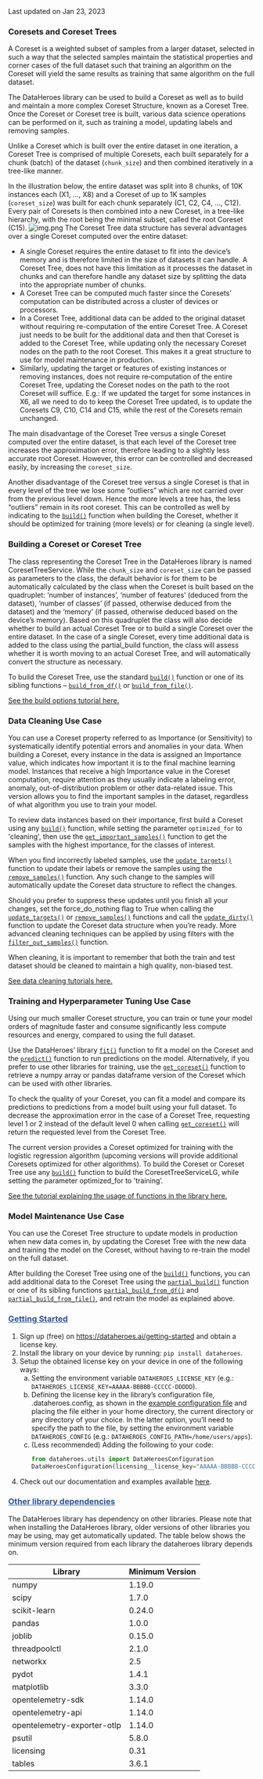 <style>
  li ul li{
   list-style-type: lower-alpha;
   }
</style>
Last updated on Jan 23, 2023

### Coresets and Coreset Trees
A Coreset is a weighted subset of samples from a larger dataset, selected in such a way that the selected samples maintain the statistical properties and corner cases of the full dataset such that training an algorithm on the Coreset will yield the same results as training that same algorithm on the full dataset.

The DataHeroes library can be used to build a Coreset as well as to build and maintain a more complex Coreset Structure, known as a Coreset Tree. Once the Coreset or Coreset tree is built, various data science operations can be performed on it, such as training a model, updating labels and removing samples.

Unlike a Coreset which is built over the entire dataset in one iteration, a Coreset Tree is comprised of multiple Coresets, each built separately for a chunk (batch) of the dataset (`chunk_size`) and then combined iteratively in a tree-like manner. 

In the illustration below, the entire dataset was split into 8 chunks, of 10K instances each (X1, …, X8) and a Coreset of up to 1K samples (`coreset_size`) was built for each chunk separately (C1, C2, C4, …, C12). Every pair of Coresets is then combined into a new Coreset, in a tree-like hierarchy, with the root being the minimal subset, called the root Coreset (C15).
![img.png](resources/img.png)
The Coreset Tree data structure has several advantages over a single Coreset computed over the entire dataset:

- A single Coreset requires the entire dataset to fit into the device’s memory and is therefore limited in the size of datasets it can handle. A Coreset Tree, does not have this limitation as it processes the dataset in chunks and can therefore handle any dataset size by splitting the data into the appropriate number of chunks.
- A Coreset Tree can be computed much faster since the Coresets’ computation can be distributed across a cluster of devices or processors.
- In a Coreset Tree, additional data can be added to the original dataset without requiring re-computation of the entire Coreset Tree. A Coreset just needs to be built for the additional data and then that Coreset is added to the Coreset Tree, while updating only the necessary Coreset nodes on the path to the root Coreset. This makes it a great structure to use for model maintenance in production.
- Similarly, updating the target or features of existing instances or removing instances, does not require re‑computation of the entire Coreset Tree, updating the Coreset nodes on the path to the root Coreset will suffice. E.g.: If we updated the target for some instances in X6, all we need to do to keep the Coreset Tree updated, is to update the Coresets C9, C10, C14 and C15, while the rest of the Coresets remain unchanged.

The main disadvantage of the Coreset Tree versus a single Coreset computed over the entire dataset, is that each level of the Coreset tree increases the approximation error, therefore leading to a slightly less accurate root Coreset. However, this error can be controlled and decreased easily, by increasing the `coreset_size`.

Another disadvantage of the Coreset tree versus a single Coreset is that in every level of the tree we lose some “outliers” which are not carried over from the previous level down. Hence the more levels a tree has, the less “outliers” remain in its root coreset. This can be controlled as well by indicating to the <a href="reference/services/tree_services/#services.tree_services.CoresetTreeService.build">`build()`</a> function when building the Coreset, whether it should be optimized for training (more levels) or for cleaning (a single level).

### Building a Coreset or Coreset Tree
The class representing the Coreset Tree in the DataHeroes library is named CoresetTreeService. While the `chunk_size` and `coreset_size` can be passed as parameters to the class, the default behavior is for them to be automatically calculated by the class when the Coreset is built based on the quadruplet: ‘number of­ instances’, ‘number of features’ (deduced from the dataset), ‘number of classes’ (if passed, otherwise deduced from the dataset) and the ‘memory’ (if passed, otherwise deduced based on the device’s memory). Based on this quadruplet the class will also decide whether to build an actual Coreset Tree or to build a single Coreset over the entire dataset. In the case of a single Coreset, every time additional data is added to the class using the partial_build function, the class will assess whether it is worth moving to an actual Coreset Tree, and will automatically convert the structure as necessary.

To build the Coreset Tree, use the standard <a href="reference/services/tree_services/#services.tree_services.CoresetTreeService.build">`build()`</a> function or one of its sibling functions – <a href="reference/services/tree_services/#services.tree_services.CoresetTreeService.build_from_df">`build_from_df()`</a> or <a href="reference/services/tree_services/#services.tree_services.CoresetTreeService.build_from_file">`build_from_file()`</a>.

<a target="_blank" href="https://github.com/Data-Heroes/dataheroes/blob/master/examples/coreset_tree_service/build_options_tabular_data_covertype.ipynb">See the build options tutorial here.</a>

### Data Cleaning Use Case
You can use a Coreset property referred to as Importance (or Sensitivity) to systematically identify potential errors and anomalies in your data. When building a Coreset, every instance in the data is assigned an Importance value, which indicates how important it is to the final machine learning model. Instances that receive a high Importance value in the Coreset computation, require attention as they usually indicate a labeling error, anomaly, out-of-distribution problem or other data-related issue. This version allows you to find the important samples in the dataset, regardless of what algorithm you use to train your model.

To review data instances based on their importance, first build a Coreset using any <a href="reference/services/tree_services/#services.tree_services.CoresetTreeService.build">`build()`</a> function, while setting the parameter `optimized_for` to 'cleaning', then use the <a href="reference/services/tree_services/#services.tree_services.CoresetTreeService.get_important_samples">`get_important_samples()`</a> function to get the samples with the highest importance, for the classes of interest. 

When you find incorrectly labeled samples, use the <a href="reference/services/tree_services/#services.tree_services.CoresetTreeService.update_targes">`update_targets()`</a> function to update their labels or remove the samples using the <a href="reference/services/tree_services/#services.tree_services.CoresetTreeService.remove_samples">`remove_samples()`</a> function. Any such change to the samples will automatically update the Coreset data structure to reflect the changes. 

Should you prefer to suppress these updates until you finish all your changes, set the force_do_nothing flag to True when calling the <a href="reference/services/tree_services/#services.tree_services.CoresetTreeService.update_targets">`update_targets()`</a> or <a href="reference/services/tree_services/#services.tree_services.CoresetTreeService.remove_samples">`remove_samples()`</a> functions and call the <a href="reference/services/tree_services/#services.tree_services.CoresetTreeService.update_dirty">`update_dirty()`</a> function to update the Coreset data structure when you’re ready. More advanced cleaning techniques can be applied by using filters with the <a href="reference/services/tree_services/#services.tree_services.CoresetTreeService.filter_out_samples">`filter_out_samples()`</a> function.

When cleaning, it is important to remember that both the train and test dataset should be cleaned to maintain a high quality, non-biased test.

<a target="_blank" href="https://github.com/Data-Heroes/dataheroes/tree/master/examples/cleaning">See data cleaning tutorials here.</a>

### Training and Hyperparameter Tuning Use Case
Using our much smaller Coreset structure, you can train or tune your model orders of magnitude faster and consume significantly less compute resources and energy, compared to using the full dataset. 

Use the DataHeroes’ library <a href="reference/services/tree_services/#services.tree_services.CoresetTreeService.fit">`fit()`</a> function to fit a model on the Coreset and the <a href="reference/services/tree_services/#services.tree_services.CoresetTreeService.predict">`predict()`</a> function to run predictions on the model. Alternatively, if you prefer to use other libraries for training, use the <a href="reference/services/tree_services/#services.tree_services.CoresetTreeService.get_coreset">`get_coreset()`</a> function to retrieve a numpy array or pandas dataframe version of the Coreset which can be used with other libraries. 

To check the quality of your Coreset, you can fit a model and compare its predictions to predictions from a model built using your full dataset. To decrease the approximation error in the case of a Coreset Tree, requesting level 1 or 2 instead of the default level 0 when calling <a href="reference/services/tree_services/#services.tree_services.CoresetTreeService.get_coreset">`get_coreset()`</a> will return the requested level from the Coreset Tree.

The current version provides a Coreset optimized for training with the logistic regression algorithm (upcoming versions will provide additional Coresets optimized for other algorithms). To build the Coreset or Coreset Tree use any <a href="reference/services/tree_services/#services.tree_services.CoresetTreeService.build">`build()`</a> function to build the CoresetTreeServiceLG, while setting the parameter optimized_for to 'training’.

<a target="_blank" href="https://github.com/Data-Heroes/dataheroes/blob/master/examples/coreset_tree_service/all_library_functions_tabular_data_covertype.ipynb">See the tutorial explaining the usage of functions in the library here.</a>

### Model Maintenance Use Case
You can use the Coreset Tree structure to update models in production when new data comes in, by updating the Coreset Tree with the new data and training the model on the Coreset, without having to re-train the model on the full dataset.

After building the Coreset Tree using one of the <a href="reference/services/tree_services/#services.tree_services.CoresetTreeService.build">`build()`</a> functions, you can add additional data to the Coreset Tree using the <a href="reference/services/tree_services/#services.tree_services.CoresetTreeService.partial_build">`partial_build()`</a> function or one of its sibling functions <a href="reference/services/tree_services/#services.tree_services.CoresetTreeService.partial_build_from_df">`partial_build_from_df()`</a> and <a href="reference/services/tree_services/#services.tree_services.CoresetTreeService.partial_build_from_file">`partial_build_from_file()`</a>, and retrain the model as explained above.

### <span style="color:#2F5496"><ins>Getting Started</ins></span>
1. Sign up (free) on <a href="https://dataheroes.ai/getting-started/" target="_blank"><span>https</span>://dataheroes.ai/getting-started</a> and obtain a license key.
2. Install the library on your device by running: `pip install dataheroes`. 
3. Setup the obtained license key on your device in one of the following ways:
    - Setting the environment variable `DATAHEROES_LICENSE_KEY` (e.g.: `DATAHEROES_LICENSE_KEY=AAAAA-BBBBB-CCCCC-DDDDD`).
    - Defining the license key in the library’s configuration file, .dataheroes.config, as shown in the <a target="_blank" href="https://github.com/Data-Heroes/dataheroes/blob/master/config_file_example/.dataheroes.config">example configuration file</a> and placing the file either in your home directory, the current directory or any directory of your choice. In the latter option, you’ll need to specify the path to the file, by setting the environment variable `DATAHEROES_CONFIG` (e.g.: `DATAHEROES_CONFIG_PATH=/home/users/apps`).
    - (Less recommended) Adding the following to your code:
      ```python
      from dataheroes.utils import DataHeroesConfiguration
      DataHeroesConfiguration(licensing__license_key="AAAAA-BBBBB-CCCCC-DDDDD")
      ```
4. Check out our documentation and examples available <a target="_blank" href="https://dataheroes.ai/tutorials/">here</a>.

### <span style="color:#2F5496"><ins>Other library dependencies</ins></span>
The DataHeroes library has dependency on other libraries. Please note that when installing the DataHeroes library, older versions of other libraries you may be using, may get automatically updated. The table below shows the minimum version required from each library the dataheroes library depends on.

| Library                     | Minimum Version |
|-----------------------------|-----------------|
| numpy                       | 1.19.0          |
| scipy                       | 1.7.0           |
| scikit-learn                | 0.24.0          |
| pandas                      | 1.0.0           |
| joblib                      | 0.15.0          |
| threadpoolctl               | 2.1.0           |
| networkx                    | 2.5             |
| pydot                       | 1.4.1           |
| matplotlib                  | 3.3.0           |
| opentelemetry-sdk           | 1.14.0          |
| opentelemetry-api           | 1.14.0          |
| opentelemetry-exporter-otlp | 1.14.0          |
| psutil                      | 5.8.0           |
| licensing                   | 0.31            |
| tables                      | 3.6.1           |
